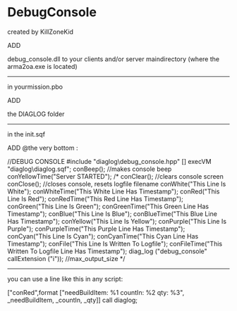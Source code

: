 DebugConsole
============


created by KillZoneKid



ADD

debug_console.dll to your clients and/or server maindirectory (where the arma2oa.exe is located)


______________________________________________________________________________________________________

in yourmission.pbo

ADD

the DIAGLOG folder

_______________________________________________________________________________________________________

in the init.sqf

ADD @the very bottom :




//DEBUG CONSOLE
#include "diaglog\debug_console.hpp"
[] execVM "diaglog\diaglog.sqf";
conBeep(); //makes console beep
conYellowTime("Server STARTED");
/*
conClear(); //clears console screen
conClose(); //closes console, resets logfile filename
conWhite("This Line Is White");
conWhiteTime("This White Line Has Timestamp");
conRed("This Line Is Red");
conRedTime("This Red Line Has Timestamp");
conGreen("This Line Is Green");
conGreenTime("This Green Line Has Timestamp");
conBlue("This Line Is Blue");
conBlueTime("This Blue Line Has Timestamp");
conYellow("This Line Is Yellow");
conPurple("This Line Is Purple");
conPurpleTime("This Purple Line Has Timestamp");
conCyan("This Line Is Cyan");
conCyanTime("This Cyan Line Has Timestamp");
conFile("This Line Is Written To Logfile");
conFileTime("This Written To Logfile Line Has Timestamp");
diag_log ("debug_console" callExtension ("i")); //max_output_size
*/








_______________________________________________________________________________________________




you can use a line like this in any script:



["conRed",format ["needBuildItem: %1 countIn: %2 qty: %3", _needBuildItem, _countIn, _qty]] call diaglog;
